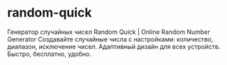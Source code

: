 # random-quick
Генератор случайных чисел Random Quick | Online Random Number Generator Создавайте случайные числа с настройками: количество, диапазон, исключение чисел. Адаптивный дизайн для всех устройств. Быстро, бесплатно, удобно.
